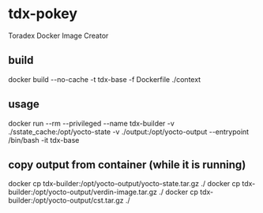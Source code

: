 # tdx-pokey
Toradex Docker Image Creator

## build
docker build --no-cache -t tdx-base -f Dockerfile ./context

## usage
docker run --rm --privileged --name tdx-builder -v ./sstate_cache:/opt/yocto-state -v ./output:/opt/yocto-output --entrypoint /bin/bash -it tdx-base

## copy output from container (while it is running)
docker cp tdx-builder:/opt/yocto-output/yocto-state.tar.gz ./
docker cp tdx-builder:/opt/yocto-output/verdin-image.tar.gz ./
docker cp tdx-builder:/opt/yocto-output/cst.tar.gz ./

